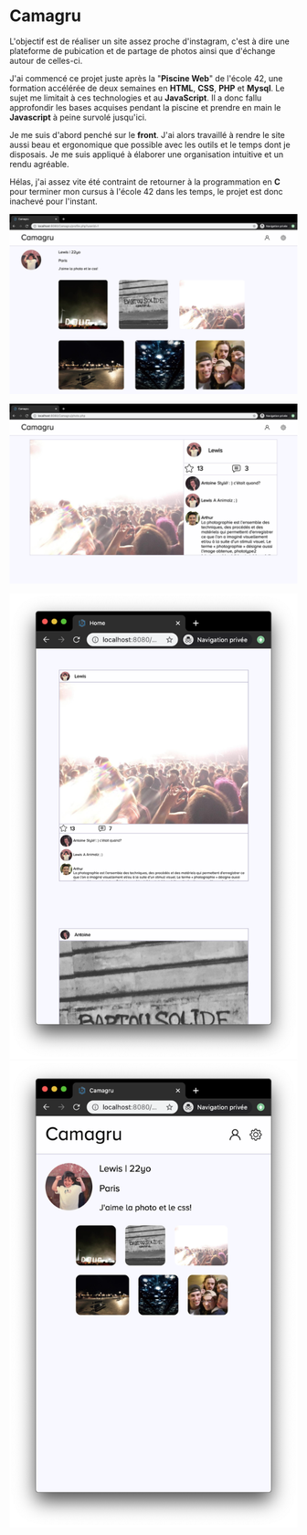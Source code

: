 # Camagru

L'objectif est de réaliser un site assez proche d'instagram, c'est à dire une plateforme de pubication et de partage de photos ainsi que d'échange autour de celles-ci.

J'ai commencé ce projet juste après la "**Piscine Web**" de l'école 42, une formation accélérée de deux semaines en **HTML**, **CSS**, **PHP** et **Mysql**. Le sujet me limitait à ces technologies et au **JavaScript**. Il a donc fallu approfondir les bases acquises pendant la piscine et prendre en main le **Javascript** à peine survolé jusqu'ici.

Je me suis d'abord penché sur le **front**. J'ai alors travaillé à rendre le site aussi beau et ergonomique que possible avec les outils et le temps dont je disposais. Je me suis appliqué à élaborer une organisation intuitive et un rendu agréable.

Hélas, j'ai assez vite été contraint de retourner à la programmation en **C** pour terminer mon cursus à l'école 42 dans les temps, le projet est donc inachevé pour l'instant.


![](pics/pic1.png)  

![](pics/Pic2.png)  

![](pics/pic4.png)
![](pics/pic5.png) 
